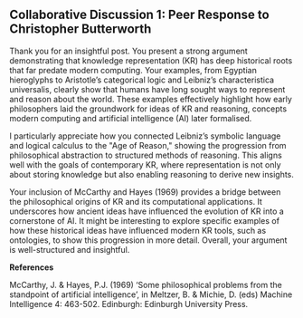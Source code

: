 ## Collaborative Discussion 1: Peer Response to Christopher Butterworth

Thank you for an insightful post. You present a strong argument demonstrating that knowledge representation (KR) has deep historical roots that far predate modern computing. Your examples, from Egyptian hieroglyphs to Aristotle’s categorical logic and Leibniz’s characteristica universalis, clearly show that humans have long sought ways to represent and reason about the world. These examples effectively highlight how early philosophers laid the groundwork for ideas of KR and reasoning, concepts modern computing and artificial intelligence (AI) later formalised.

I particularly appreciate how you connected Leibniz’s symbolic language and logical calculus to the "Age of Reason," showing the progression from philosophical abstraction to structured methods of reasoning. This aligns well with the goals of contemporary KR, where representation is not only about storing knowledge but also enabling reasoning to derive new insights.

Your inclusion of McCarthy and Hayes (1969) provides a bridge between the philosophical origins of KR and its computational applications. It underscores how ancient ideas have influenced the evolution of KR into a cornerstone of AI. It might be interesting to explore specific examples of how these historical ideas have influenced modern KR tools, such as ontologies, to show this progression in more detail. Overall, your argument is well-structured and insightful.


**References**

McCarthy, J. & Hayes, P.J. (1969) ‘Some philosophical problems from the standpoint of artificial intelligence’, in Meltzer, B. & Michie, D. (eds) Machine Intelligence 4: 463-502. Edinburgh: Edinburgh University Press.


